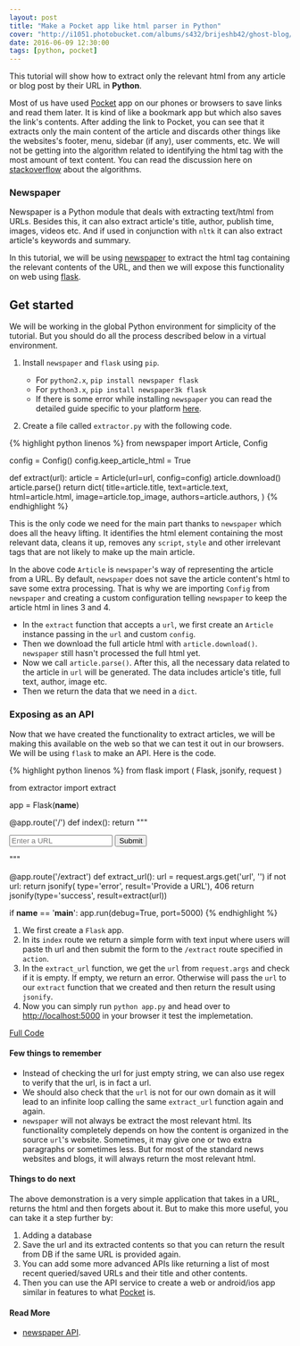 ```yaml
---
layout: post
title: "Make a Pocket app like html parser in Python"
cover: "http://i1051.photobucket.com/albums/s432/brijeshb42/ghost-blog/pocket-python.png"
date: 2016-06-09 12:30:00
tags: [python, pocket]
---
```


This tutorial will show how to extract only the relevant html from any article or blog post by their URL in **Python**.

Most of us have used [Pocket](https://getpocket.com/) app on our phones or browsers to save links and read them later. It is kind of like a bookmark app but which also saves the link's contents. After adding the link to Pocket, you can see that it extracts only the main content of the article and discards other things like the websites's footer, menu, sidebar (if any), user comments, etc. We will not be getting into the algorithm related to identifying the html tag with the most amount of text content. You can read the discussion here on [stackoverflow](http://stackoverflow.com/questions/3652657/what-algorithm-does-readability-use-for-extracting-text-from-urls) about the algorithms.


### Newspaper

Newspaper is a Python module that deals with extracting text/html from URLs. Besides this, it can also extract article's title, author, publish time, images, videos etc. And if used in conjunction with `nltk` it can also extract article's keywords and summary.

In this tutorial, we will be using [newspaper](https://github.com/codelucas/newspaper) to extract the html tag containing the relevant contents of the URL, and then we will expose this functionality on web using [flask](http://flask.pocoo.org/).


## Get started

We will be working in the global Python environment for simplicity of the tutorial. But you should do all the process described below in a virtual environment.

1. Install `newspaper` and `flask` using `pip`.
    * For `python2.x`, `pip install newspaper flask`
    * For `python3.x`, `pip install newspaper3k flask`
    * If there is some error while installing `newspaper` you can read the detailed guide specific to your platform [here](https://pypi.python.org/pypi/newspaper#get-it-now).

2. Create a file called `extractor.py` with the following code.

{% highlight python linenos %}
from newspaper import Article, Config

config = Config()
config.keep_article_html = True


def extract(url):
    article = Article(url=url, config=config)
    article.download()
    article.parse()
    return dict(
        title=article.title,
        text=article.text,
        html=article.html,
        image=article.top_image,
        authors=article.authors,
    )
{% endhighlight %}

This is the only code we need for the main part thanks to `newspaper` which does all the heavy lifting. It identifies the html element containing the most relevant data, cleans it up, removes any `script`, `style` and other irrelevant tags that are not likely to make up the main article.

In the above code `Article` is `newspaper`'s way of representing the article from a URL. By default, `newspaper` does not save the article content's html to save some extra processing. That is why we are importing `Config` from `newspaper` and creating a custom configuration telling `newspaper` to keep the article html in lines 3 and 4.

* In the `extract` function that accepts a `url`, we first create an `Article` instance passing in the `url` and custom `config`.
* Then we download the full article html with `article.download()`. `newspaper` still hasn't processed the full html yet.
* Now we call `article.parse()`. After this, all the necessary data related to the article in `url` will be generated. The data includes article's title, full text, author, image etc.
* Then we return the data that we need in a `dict`.

### Exposing as an API

Now that we have created the functionality to extract articles, we will be making this available on the web so that we can test it out in our browsers. We will be using `flask` to make an API. Here is the code.

{% highlight python linenos %}
from flask import (
    Flask,
    jsonify,
    request
)

from extractor import extract

app = Flask(__name__)


@app.route('/')
def index():
    return """
    <form action="/extract">
        <input type="text" name="url" placeholder="Enter a URL" />
        <button type="submit">Submit</button>
    </form>
    """


@app.route('/extract')
def extract_url():
    url = request.args.get('url', '')
    if not url:
        return jsonify(
            type='error', result='Provide a URL'), 406
    return jsonify(type='success', result=extract(url))


 if __name__ == '__main__':
     app.run(debug=True, port=5000)
{% endhighlight %}

1. We first create a `Flask` app.
2. In its `index` route we return a simple form with text input where users will paste th url and then submit the form to the `/extract` route specified in `action`.
3. In the `extract_url` function, we get the `url` from `request.args` and check if it is empty. If empty, we return an error. Otherwise will pass the `url` to our `extract` function that we created and then return the result using `jsonify`.
4. Now you can simply run `python app.py` and head over to [http://localhost:5000](http://localhost:5000) in your browser it test the implemetation.

<a href="https://github.com/brijeshb42/extractor" class="btn btn-large">Full Code</a>

#### Few things to remember

* Instead of checking the url for just empty string, we can also use regex to verify that the url, is in fact a url.
* We should also check that the `url` is not for our own domain as it will lead to an infinite loop calling the same `extract_url` function again and again.
* `newspaper` will not always be extract the most relevant html. Its functionality completely depends on how the content is organized in the source `url`'s website. Sometimes, it may give one or two extra paragraphs or sometimes less. But for most of the standard news websites and blogs, it will always return the most relevant html.


#### Things to do next

The above demonstration is a very simple application that takes in a URL, returns the html and then forgets about it. But to make this more useful, you can take it a step further by:

1. Adding a database
2. Save the url and its extracted contents so that you can return the result from DB if the same URL is provided again.
3. You can add some more advanced APIs like returning a list of most recent queried/saved URLs and their title and other contents.
4. Then you can use the API service to create a web or android/ios app similar in features to what [Pocket](https://getpocket.com/) is.

#### Read More
* [newspaper API](http://newspaper.readthedocs.io/en/latest/).
